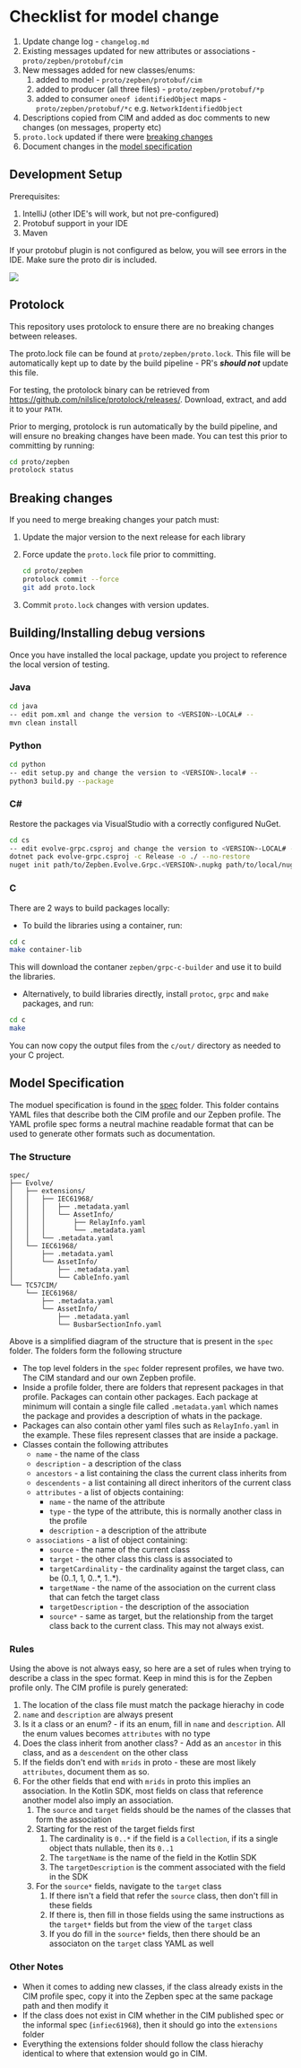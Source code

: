 # Checklist for model change

1. Update change log - `changelog.md`
2. Existing messages updated for new attributes or associations - `proto/zepben/protobuf/cim`
3. New messages added for new classes/enums:
   1. added to model - `proto/zepben/protobuf/cim`
   1. added to producer (all three files) - `proto/zepben/protobuf/*p`
   1. added to consumer `oneof identifiedObject` maps - `proto/zepben/protobuf/*c` e.g. `NetworkIdentifiedObject`
4. Descriptions copied from CIM and added as doc comments to new changes (on messages, property etc)
5. `proto.lock` updated if there were [breaking changes](#breaking-changes)
6. Document changes in the [model specification](#model-specification)

## Development Setup

Prerequisites:

1. IntelliJ (other IDE's will work, but not pre-configured)
2. Protobuf support in your IDE
3. Maven

If your protobuf plugin is not configured as below, you will see errors in the IDE. Make sure the proto dir is included.

![](images/plugin-config.png)

## Protolock ##

This repository uses protolock to ensure there are no breaking changes between releases.

The proto.lock file can be found at `proto/zepben/proto.lock`. This file will be automatically kept up to date by the build pipeline - PR's **_should not_** update this file.

For testing, the protolock binary can be retrieved from https://github.com/nilslice/protolock/releases/. Download, extract, and add it to your `PATH`.

Prior to merging, protolock is run automatically by the build pipeline, and will ensure no breaking changes have been made. You can test this prior to committing by running:

```sh
cd proto/zepben
protolock status
```

## Breaking changes ##

If you need to merge breaking changes your patch must:

1. Update the major version to the next release for each library

2. Force update the `proto.lock` file prior to committing.

    ```sh
    cd proto/zepben
    protolock commit --force
    git add proto.lock
    ```

3. Commit `proto.lock` changes with version updates.

## Building/Installing debug versions

Once you have installed the local package, update you project to reference the local version of testing.

### Java

```sh
cd java
-- edit pom.xml and change the version to <VERSION>-LOCAL# --
mvn clean install
```

### Python

```sh
cd python
-- edit setup.py and change the version to <VERSION>.local# --
python3 build.py --package
```

### C\#

Restore the packages via VisualStudio with a correctly configured NuGet.

```sh
cd cs
-- edit evolve-grpc.csproj and change the version to <VERSION>-LOCAL# --
dotnet pack evolve-grpc.csproj -c Release -o ./ --no-restore
nuget init path/to/Zepben.Evolve.Grpc.<VERSION>.nupkg path/to/local/nuget/debug/repo
```

### C

There are 2 ways to build packages locally:
 * To build the libraries using a container, run: 

```sh
cd c
make container-lib
```
  This will download the contaner `zepben/grpc-c-builder` and use it to build the libraries.

 * Alternatively, to build libraries directly, install `protoc`, `grpc` and `make` packages, and run: 

```sh
cd c
make
```

You can now copy the output files from the `c/out/` directory as needed to your C project.

## Model Specification

The moduel specification is found in the [spec](./spec/) folder. This folder contains YAML files that describe both the CIM profile and our Zepben profile. The YAML profile spec forms a neutral machine readable format that can be used to generate other formats such as documentation.

### The Structure

```text
spec/
├── Evolve/
│   ├── extensions/
│   │   ├── IEC61968/
│   │   │   ├── .metadata.yaml
│   │   │   └── AssetInfo/
│   │   │       ├── RelayInfo.yaml
│   │   │       └── .metadata.yaml
│   │   └── .metadata.yaml
│   └── IEC61968/
│       ├── .metadata.yaml
│       └── AssetInfo/
│           ├── .metadata.yaml
│           └── CableInfo.yaml
└── TC57CIM/
    └── IEC61968/
        ├── .metadata.yaml
        └── AssetInfo/
            ├── .metadata.yaml
            └── BusbarSectionInfo.yaml
```

Above is a simplified diagram of the structure that is present in the `spec` folder. The folders form the following structure

- The top level folders in the `spec` folder represent profiles, we have two. The CIM standard and our own Zepben profile.
- Inside a profile folder, there are folders that represent packages in that profile. Packages can contain other packages. Each package at minimum will contain a single file called `.metadata.yaml` which names the package and provides a description of whats in the package.
- Packages can also contain other yaml files such as `RelayInfo.yaml` in the example. These files represent classes that are inside a package.
- Classes contain the following attributes
  - `name` - the name of the class
  - `description` - a description of the class
  - `ancestors` - a list containing the class the current class inherits from
  - `descendents` - a list containing all direct inheritors of the current class
  - `attributes` - a list of objects containing:
    - `name` - the name of the attribute
    - `type` - the type of the attribute, this is normally another class in the profile
    - `description` - a description of the attribute
  - `associations` - a list of object containing:
    - `source` - the name of the current class
    - `target` - the other class this class is associated to
    - `targetCardinality` - the cardinality against the target class, can be (0..1, 1, 0..\*, 1..\*).
    - `targetName` - the name of the association on the current class that can fetch the target class
    - `targetDescription` - the description of the association
    - `source*` - same as target, but the relationship from the target class back to the current class. This may not always exist.

### Rules

Using the above is not always easy, so here are a set of rules when trying to describe a class in the spec format. Keep in mind this is for the Zepben profile only. The CIM profile is purely generated:

1. The location of the class file must match the package hierachy in code
1. `name` and `description` are always present
1. Is it a class or an enum? - if its an enum, fill in `name` and `description`. All the enum values becomes `attributes` with no type
1. Does the class inherit from another class? - Add as an `ancestor` in this class, and as a `descendent` on the other class
1. If the fields don't end with `mrids` in proto - these are most likely `attributes`, document them as so.
1. For the other fields that end with `mrids` in proto this implies an association. In the Kotlin SDK, most fields on class that reference another model also imply an association.
    1. The `source` and `target` fields should be the names of the classes that form the association
    1. Starting for the rest of the target fields first
       1. The cardinality is `0..*` if the field is a `Collection`, if its a single object thats nullable, then its `0..1`
       1. The `targetName` is the name of the field in the Kotlin SDK
       1. The `targetDescription` is the comment associated with the field in the SDK
    1. For the `source*` fields, navigate to the `target` class
       1. If there isn't a field that refer the `source` class, then don't fill in these fields
       1. If there is, then fill in those fields using the same instructions as the `target*` fields but from the view of the `target` class
       1. If you do fill in the `source*` fields, then there should be an associaton on the `target` class YAML as well

### Other Notes

- When it comes to adding new classes, if the class already exists in the CIM profile spec, copy it into the Zepben spec at the same package path and then modify it
- If the class does not exist in CIM whether in the CIM published spec or the informal spec (`infiec61968`), then it should go into the `extensions` folder
- Everything the extensions folder should follow the class hierachy identical to where that extension would go in CIM.
